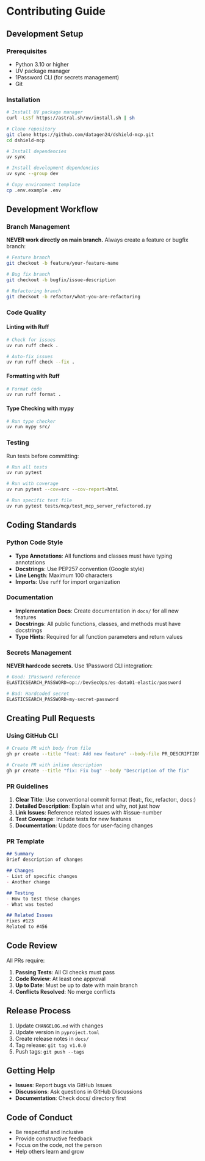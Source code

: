 # Contributing Guide

## Development Setup

### Prerequisites

- Python 3.10 or higher
- UV package manager
- 1Password CLI (for secrets management)
- Git

### Installation

```bash
# Install UV package manager
curl -LsSf https://astral.sh/uv/install.sh | sh

# Clone repository
git clone https://github.com/datagen24/dshield-mcp.git
cd dshield-mcp

# Install dependencies
uv sync

# Install development dependencies
uv sync --group dev

# Copy environment template
cp .env.example .env
```

## Development Workflow

### Branch Management

**NEVER work directly on main branch.** Always create a feature or bugfix branch:

```bash
# Feature branch
git checkout -b feature/your-feature-name

# Bug fix branch
git checkout -b bugfix/issue-description

# Refactoring branch
git checkout -b refactor/what-you-are-refactoring
```

### Code Quality

#### Linting with Ruff

```bash
# Check for issues
uv run ruff check .

# Auto-fix issues
uv run ruff check --fix .
```

#### Formatting with Ruff

```bash
# Format code
uv run ruff format .
```

#### Type Checking with mypy

```bash
# Run type checker
uv run mypy src/
```

### Testing

Run tests before committing:

```bash
# Run all tests
uv run pytest

# Run with coverage
uv run pytest --cov=src --cov-report=html

# Run specific test file
uv run pytest tests/mcp/test_mcp_server_refactored.py
```

## Coding Standards

### Python Code Style

- **Type Annotations**: All functions and classes must have typing annotations
- **Docstrings**: Use PEP257 convention (Google style)
- **Line Length**: Maximum 100 characters
- **Imports**: Use `ruff` for import organization

### Documentation

- **Implementation Docs**: Create documentation in `docs/` for all new features
- **Docstrings**: All public functions, classes, and methods must have docstrings
- **Type Hints**: Required for all function parameters and return values

### Secrets Management

**NEVER hardcode secrets.** Use 1Password CLI integration:

```python
# Good: 1Password reference
ELASTICSEARCH_PASSWORD=op://DevSecOps/es-data01-elastic/password

# Bad: Hardcoded secret
ELASTICSEARCH_PASSWORD=my-secret-password
```

## Creating Pull Requests

### Using GitHub CLI

```bash
# Create PR with body from file
gh pr create --title "feat: Add new feature" --body-file PR_DESCRIPTION.md

# Create PR with inline description
gh pr create --title "fix: Fix bug" --body "Description of the fix"
```

### PR Guidelines

1. **Clear Title**: Use conventional commit format (feat:, fix:, refactor:, docs:)
2. **Detailed Description**: Explain what and why, not just how
3. **Link Issues**: Reference related issues with #issue-number
4. **Test Coverage**: Include tests for new features
5. **Documentation**: Update docs for user-facing changes

### PR Template

```markdown
## Summary
Brief description of changes

## Changes
- List of specific changes
- Another change

## Testing
- How to test these changes
- What was tested

## Related Issues
Fixes #123
Related to #456
```

## Code Review

All PRs require:

1. **Passing Tests**: All CI checks must pass
2. **Code Review**: At least one approval
3. **Up to Date**: Must be up to date with main branch
4. **Conflicts Resolved**: No merge conflicts

## Release Process

1. Update `CHANGELOG.md` with changes
2. Update version in `pyproject.toml`
3. Create release notes in `docs/`
4. Tag release: `git tag v1.0.0`
5. Push tags: `git push --tags`

## Getting Help

- **Issues**: Report bugs via GitHub Issues
- **Discussions**: Ask questions in GitHub Discussions
- **Documentation**: Check docs/ directory first

## Code of Conduct

- Be respectful and inclusive
- Provide constructive feedback
- Focus on the code, not the person
- Help others learn and grow
